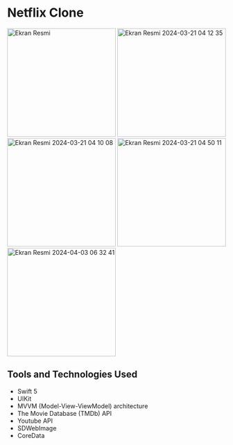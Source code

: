 # Netflix Clone

<img width="250" alt="Ekran Resmi" src="https://github.com/erenoske/NetflixClone/assets/108978390/d2ff1c78-d821-41ce-b4cc-4c07a51dd947">
<img width="250" alt="Ekran Resmi 2024-03-21 04 12 35" src="https://github.com/erenoske/NetflixClone/assets/108978390/0743e422-fc24-4d9a-bfe6-f5d977fbd4ed">
<img width="250" alt="Ekran Resmi 2024-03-21 04 10 08" src="https://github.com/erenoske/NetflixClone/assets/108978390/5fe1cbdb-e7c3-4d39-8eb3-5184cffb9201">
<img width="250" alt="Ekran Resmi 2024-03-21 04 50 11" src="https://github.com/erenoske/NetflixClone/assets/108978390/749622c8-bee4-4980-a3b4-b76e1b08522a">
<img width="250" alt="Ekran Resmi 2024-04-03 06 32 41" src="https://github.com/erenoske/NetflixClone/assets/108978390/e5b91f2f-558d-41e3-94a8-e44c168cab26">

## Tools and Technologies Used

- Swift 5
- UIKit
- MVVM (Model-View-ViewModel) architecture
- The Movie Database (TMDb) API
- Youtube API
- SDWebImage
- CoreData
